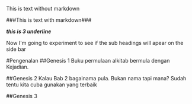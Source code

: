 This is text without markdown

###This is text with markdown###

___this is 3 underline___

Now I'm going to experiment to see if the sub headings will apear on the side bar

#Pengenalan
##Genesis 1
Buku permulaan alkitab bermula dengan Kejadian. 

##Genesis 2
Kalau Bab 2 bagainama pula. Bukan nama tapi mana?
Sudah tentu kita cuba gunakan yang terbaik

##Genesis 3
